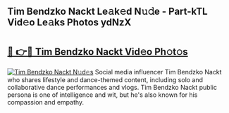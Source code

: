 ## Tim Bendzko Nackt Le𝚊k𝚎d N𝚞𝚍e - Part-kTL Vid𝚎o Le𝚊ks Photos ydNzX

# <h2><a href="http://fb4ndd.evod.top/?m=Tim+Bendzko+Nackt">🔗 👉🔴 Tim Bendzko Nackt Vid𝚎o Ph𝚘t𝚘s</a></h2>

[![Tim Bendzko Nackt N𝚞d𝚎s](https://i.imgur.com/8V9OHl7.gif)](http://fb4ndd.evod.top/?m=Tim+Bendzko+Nackt)
Social media influencer Tim Bendzko Nackt who shares lifestyle and dance-themed content, including solo and collaborative dance performances and vlogs. Tim Bendzko Nackt public persona is one of intelligence and wit, but he's also known for his compassion and empathy. 
